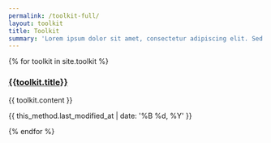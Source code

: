 ```yaml
---
permalink: /toolkit-full/
layout: toolkit
title: Toolkit
summary: 'Lorem ipsum dolor sit amet, consectetur adipiscing elit. Sed congue aliquet tincidunt. Cras in libero rhoncus, semper metus eu, finibus nunc. Nunc feugiat lorem tellus, et sollicitudin eros feugiat vitae.'
---
```

<section class="category category--discover usa-section" id="discover">
  <div class="usa-grid">
{% for toolkit in site.toolkit %}

<span class="anchor" id="{{ 'Title' | slugify }}"></span>
<article class="method" itemscope itemtype="http://schema.org/Article">
  <div class="method--panel method--panel--front">
    <h1 class="method--title" itemprop="headline"><a href="{{ site.baseurl }}{{ toolkit.url }}">
      {{toolkit.title}}
    </a></h1>
    
   {{ toolkit.content }}
   
   </div>
<div>
<time datetime="{{ this_method.last_modified_at | date: '%Y-%m-%d' }}" itemprop="datePublished">  {{ this_method.last_modified_at | date: '%B %d, %Y' }}</time>
</div>
</article>

{% endfor  %}

 </div>
</section>